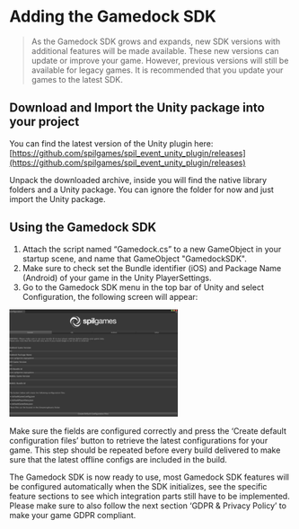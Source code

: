 # Adding the Gamedock SDK

> As the Gamedock SDK grows and expands, new SDK versions with additional features will be made available. These new versions can update or improve your game. However, previous versions will still be available for legacy games. It is recommended that you update your games to the latest SDK.

## Download and Import the Unity package into your project

You can find the latest version of the Unity plugin here: [https://github.com/spilgames/spil_event_unity_plugin/releases](https://github.com/spilgames/spil_event_unity_plugin/releases)

Unpack the downloaded archive, inside you will find the native library folders and a Unity package. You can ignore the folder for now and just import the Unity package.

## Using the Gamedock SDK

1. Attach the script named “Gamedock.cs” to a new GameObject in your startup scene, and name that GameObject "GamedockSDK".
1. Make sure to check set the Bundle identifier (iOS) and Package Name (Android) of your game in the Unity PlayerSettings.
1. Go to the Gamedock SDK menu in the top bar of Unity and select Configuration, the following screen will appear:

![github pages](_images/Screen-Shot-2018-10-16-at-13.45.55-300x191.png)

Make sure the fields are configured correctly and press the ‘Create default configuration files’ button to retrieve the latest configurations for your game. This step should be repeated before every build delivered to make sure that the latest offline configs are included in the build.

The Gamedock SDK is now ready to use, most Gamedock SDK features will be configured automatically when the SDK initializes, see the specific feature sections to see which integration parts still have to be implemented. Please make sure to also follow the next section ‘GDPR & Privacy Policy’ to make your game GDPR compliant.